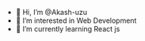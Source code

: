 - 👋 Hi, I’m @Akash-uzu
- 👀 I’m interested in Web Development
- 🌱 I’m currently learning React js


<!---
Akash-uzu/Akash-uzu is a ✨ special ✨ repository because its `README.md` (this file) appears on your GitHub profile.
You can click the Preview link to take a look at your changes.
--->
